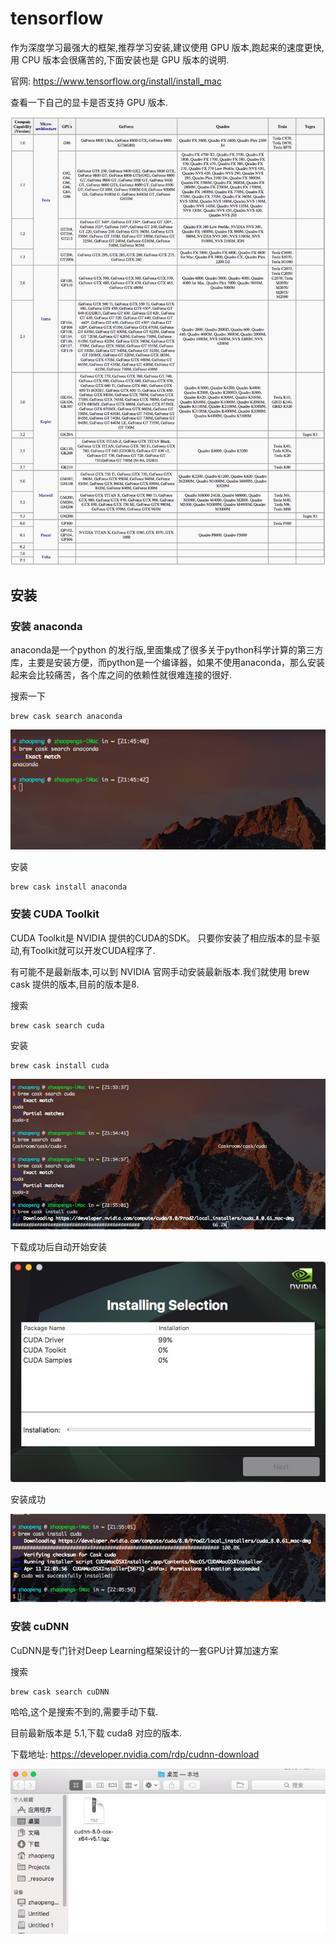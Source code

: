 # tensorflow

作为深度学习最强大的框架,推荐学习安装,建议使用 GPU 版本,跑起来的速度更快,用 CPU 版本会很痛苦的,下面安装也是 GPU 版本的说明.

官网: https://www.tensorflow.org/install/install_mac

查看一下自己的显卡是否支持 GPU 版本.

![](/_resource/mac/tensorflow/n_gpu_cc.png)


## 安装

### 安装 anaconda

anaconda是一个python 的发行版,里面集成了很多关于python科学计算的第三方库，主要是安装方便，而python是一个编译器，如果不使用anaconda，那么安装起来会比较痛苦，各个库之间的依赖性就很难连接的很好.

搜索一下

```
brew cask search anaconda
```

![](/_resource/mac/tensorflow/0.png)

安装

```
brew cask install anaconda
```

### 安装 CUDA Toolkit

CUDA Toolkit是 NVIDIA 提供的CUDA的SDK。 只要你安装了相应版本的显卡驱动,有Toolkit就可以开发CUDA程序了.

有可能不是最新版本,可以到 NVIDIA 官网手动安装最新版本.我们就使用 brew cask 提供的版本,目前的版本是8.

搜索

```
brew cask search cuda
```

安装

```
brew cask install cuda
```

![](/_resource/mac/tensorflow/1.jpg)

下载成功后自动开始安装

![](/_resource/mac/tensorflow/2.jpg)

安装成功

![](/_resource/mac/tensorflow/3.jpg)

### 安装 cuDNN

CuDNN是专门针对Deep Learning框架设计的一套GPU计算加速方案

搜索

```
brew cask search cuDNN
```

哈哈,这个是搜索不到的,需要手动下载.

目前最新版本是 5.1,下载 cuda8 对应的版本.

下载地址: https://developer.nvidia.com/rdp/cudnn-download

![](/_resource/mac/tensorflow/4.jpg)











